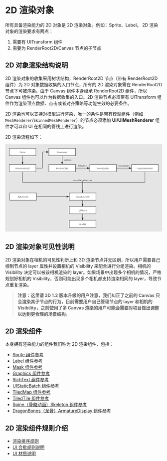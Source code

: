 # 2D 渲染对象

所有具备渲染能力的 2D 对象是 2D 渲染对象。例如：Sprite、Label。 2D 渲染对象的渲染要求有两点：

1. 需要有 UITransform 组件
2. 需要为 RenderRoot2D/Canvas 节点的子节点

## 2D 对象渲染结构说明

2D 渲染对象的收集采用树状结构，RenderRoot2D 节点（带有 RenderRoot2D 组件）为 2D 对象数据收集的入口节点，所有的 2D 渲染对象需在 RenderRoot2D 节点下可被渲染。由于 Canvas 组件本身继承 RenderRoot2D 组件，所以 Canvas 组件也可以作为数据收集的入口。2D 渲染节点必须带有 UITransform 组件作为渲染顶点数据、点击或者对齐策略等功能生效的必要条件。

2D 渲染也可以支持对模型进行渲染，唯一的条件是带有模型组件（例如 `MeshRenderer`/`SkinnedMeshRenderer`）的节点必须添加 **UI/UIMeshRenderer** 组件才可以和 UI 在相同的管线上进行渲染。

2D 渲染流程如下：

![render](render.png)

## 2D 渲染对象可见性说明

2D 渲染对象在相机的可见性判断上和 3D 渲染节点并无区别，所以用户需要自己控制节点的 layer 属性并设置相机的 Visibility 来配合进行分组渲染。相机的 Visibility 决定可以被该相机渲染的 layer。如果场景中出现多个相机的情况，严格规划好相机的 Visibility，否则可能出现多个相机都支持渲染相同的 layer，导致节点重复渲染。

> **注意：这里请 3D 1.2 版本升级的用户注意，我们纠正了之前的 Canvas 只会渲染其子节点的行为，目前需要用户自己管理节点的 layer 和相机的 Visibility，之前使用了多 Canvas 渲染的用户可能会需要对项目做出调整以达到更合理的场景结构。**

## 2D 渲染组件

本身拥有渲染能力的组件我们称为 2D 渲染组件，包括：

- [Sprite 组件参考](../../ui-system/components/editor/sprite.md)
- [Label 组件参考](../../ui-system/components/editor/label.md)
- [Mask 组件参考](../../ui-system/components/editor/mask.md)
- [Graphics 组件参考](../../ui-system/components/editor/graphics.md)
- [RichText 组件参考](../../ui-system/components/editor/richtext.md)
- [UIStaticBatch 组件参考](../../ui-system/components/editor/ui-static.md)
- [TiledMap 组件参考](../../editor/components/tiledmap.md)
- [TiledTile 组件参考](../../editor/components/tiledtile.md)
- [Spine（骨骼动画）Skeleton 组件参考](../../editor/components/spine.md)
- [DragonBones（龙骨）ArmatureDisplay 组件参考](../../editor/components/dragonbones.md)

## 2D 渲染组件规则介绍

- [渲染排序规则](../../ui-system/components/engine/priority.md)
- [UI 合批规则说明](../../ui-system/components/engine/ui-batch.md)
- [UI 材质说明](../../ui-system/components/engine/ui-material.md)
